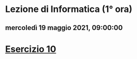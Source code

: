 # Lezione di Informatica (1° ora)
## mercoledì 19 maggio 2021, 09:00:00

# [Esercizio 10](http://www.edutecnica.it/informatica/dbrx/dbrx.htm)


<!--stackedit_data:
eyJoaXN0b3J5IjpbLTEwOTI3MTgyMF19
-->